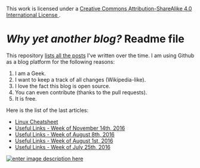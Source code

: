 This work is licensed under a [Creative Commons Attribution-ShareAlike 4.0 International License ](http://creativecommons.org/licenses/by-sa/4.0/).

*Why yet another blog?* Readme file
=====================

This repository [lists all the posts](https://github.com/Elgolfin/Blog/blob/master/index.md) I've written over the time.
I am using Github as a blog platform for the following reasons:

1. I am a Geek.
2. I want to keep a track of all changes (Wikipedia-like).
3. I love the fact this blog is open source.
4. You can even contribute (thanks to the pull requests).
5. It is free.

Here is the list of the last articles:
- [Linux Cheatsheet](https://github.com/Elgolfin/Blog/blob/master/posts/linux-cheatsheet.md)
- [Useful Links - Week of November 14th, 2016](https://github.com/Elgolfin/Blog/blob/master/posts/links-week-2016-11-14.md)
- [Useful Links - Week of August 8th, 2016](https://github.com/Elgolfin/Blog/blob/master/posts/links-week-2016-08-08.md)
- [Useful Links - Week of August 1st, 2016](https://github.com/Elgolfin/Blog/blob/master/posts/links-week-2016-08-01.md)
- [Useful Links - Week of July 25th, 2016](https://github.com/Elgolfin/Blog/blob/master/posts/links-week-2016-07-25.md)

[![enter image description here](https://i.creativecommons.org/l/by-sa/4.0/80x15.png) ](http://creativecommons.org/licenses/by-sa/4.0/)
